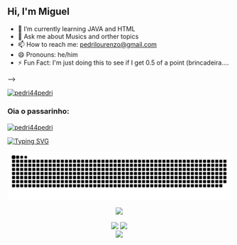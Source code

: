 ## Hi, I'm Miguel

- 🌱 I’m currently learning JAVA and HTML
- 💬 Ask me about Musics and orther topics
- 📫 How to reach me: pedrilourenzo@gmail.com
- 😄 Pronouns: he/him
- ⚡ Fun Fact: I'm just doing this to see if I get 0.5 of a point (brincadeira....

-->
<p align="left"> <a href="https://twitter.com/pedri44pedri" target="blank"><img src="https://img.shields.io/twitter/follow/pedri44pedri?logo=twitter&style=for-the-badge" alt="pedri44pedri" /></a> </p>

<h3 align="left">Oia o passarinho: </h3>
<p align="left">
<a href="https://twitter.com/pedri44pedri" target="blank"><img align="center" src="https://raw.githubusercontent.com/rahuldkjain/github-profile-readme-generator/master/src/images/icons/Social/twitter.svg" alt="pedri44pedri" height="30" width="40" /></a>
</p>

[![Typing SVG](https://readme-typing-svg.herokuapp.com/?color=ff91a4&size=35&center=true&vCenter=true&width=1000&lines=HELLO,+My+name+is+Lourenzo+Miguel;I'm+18+years+old;I'm+from+Brazil;Be+Welcome!+:%29)](https://git.io/typing-svg)

<picture>
  <source media="(prefers-color-scheme: dark)" srcset="https://raw.githubusercontent.com/holic-x/holic-x/output/github-contribution-grid-snake-dark.svg">
  <source media="(prefers-color-scheme: light)" srcset="https://raw.githubusercontent.com/holic-x/holic-x/output/github-contribution-grid-snake.svg">
  <img alt="github contribution grid snake animation" src="https://raw.githubusercontent.com/adorabled4/adorabled4/output/github-contribution-grid-snake.svg"></br>
</picture>
  
<p align="center">
  <img src="https://github-profile-trophy.vercel.app/?username=PderiMiel&theme=dracula&row=2&no-bg=true&column=3&margin-w=15&margin-h=15" />
</p>
<div align="center">
   
   ![](https://github-readme-stats.vercel.app/api?username=anuraghazra&show_icons=true&hide=contribs,prs&cache_seconds=86400&theme=maroongold)
   ![](https://github-readme-streak-stats.herokuapp.com/?user=PderiMiel&theme=dracula&row_border=false)<br/>
   ![](https://github-readme-stats.vercel.app/api/top-langs/?username=PderiMiel&theme=dracula&row_border=false&include_all_commits=false&count_private=false&layout=compact)
   
</div>
